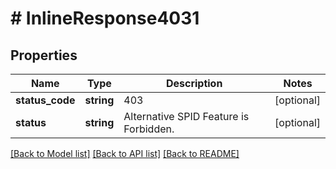 # # InlineResponse4031

## Properties

Name | Type | Description | Notes
------------ | ------------- | ------------- | -------------
**status_code** | **string** | 403 | [optional]
**status** | **string** | Alternative SPID Feature is Forbidden. | [optional]

[[Back to Model list]](../../README.md#models) [[Back to API list]](../../README.md#endpoints) [[Back to README]](../../README.md)
